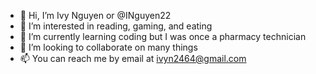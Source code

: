 - 👋 Hi, I’m Ivy Nguyen or @INguyen22
- 👀 I’m interested in reading, gaming, and eating
- 🌱 I’m currently learning coding but I was once a pharmacy technician
- 💞️ I’m looking to collaborate on many things
- 📫 You can reach me by email at ivyn2464@gmail.com

<!---
INguyen22/INguyen22 is a ✨ special ✨ repository because its `README.md` (this file) appears on your GitHub profile.
You can click the Preview link to take a look at your changes.
--->
